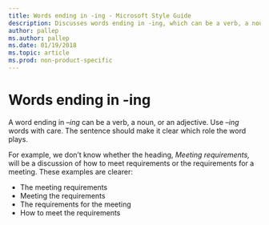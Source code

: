 ```yaml
---
title: Words ending in -ing - Microsoft Style Guide
description: Discusses words ending in -ing, which can be a verb, a noun, or an adjective. The sentence should make it clear which role the word plays.
author: pallep
ms.author: pallep
ms.date: 01/19/2018
ms.topic: article
ms.prod: non-product-specific
---
```


# Words ending in -ing

A word ending in *–ing* can be a verb, a noun, or an adjective. Use *–ing* words with care. The sentence should make it clear which role the word plays. 

For example, we don’t know whether the heading, *Meeting requirements,* will be a discussion of how to meet requirements or the requirements for a meeting. These examples are clearer:

  - The meeting requirements
  - Meeting the requirements
  - The requirements for the meeting
  - How to meet the requirements
